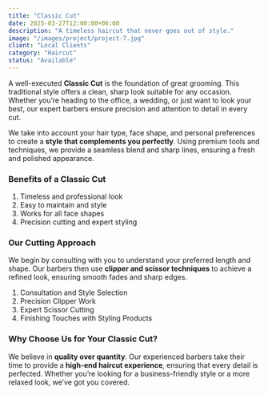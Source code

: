 ```yaml
---
title: "Classic Cut"
date: 2025-03-27T12:00:00+06:00
description: "A timeless haircut that never goes out of style."
image: "/images/project/project-7.jpg"
client: "Local Clients"
category: "Haircut"
status: "Available"
---
```


A well-executed **Classic Cut** is the foundation of great grooming. This traditional style offers a clean, sharp look suitable for any occasion. Whether you’re heading to the office, a wedding, or just want to look your best, our expert barbers ensure precision and attention to detail in every cut.

We take into account your hair type, face shape, and personal preferences to create a **style that complements you perfectly**. Using premium tools and techniques, we provide a seamless blend and sharp lines, ensuring a fresh and polished appearance.

### **Benefits of a Classic Cut**
1. Timeless and professional look  
2. Easy to maintain and style  
3. Works for all face shapes  
4. Precision cutting and expert styling  

### **Our Cutting Approach**
We begin by consulting with you to understand your preferred length and shape. Our barbers then use **clipper and scissor techniques** to achieve a refined look, ensuring smooth fades and sharp edges.

1. Consultation and Style Selection  
2. Precision Clipper Work  
3. Expert Scissor Cutting  
4. Finishing Touches with Styling Products  

### **Why Choose Us for Your Classic Cut?**
We believe in **quality over quantity**. Our experienced barbers take their time to provide a **high-end haircut experience**, ensuring that every detail is perfected. Whether you’re looking for a business-friendly style or a more relaxed look, we’ve got you covered.  
